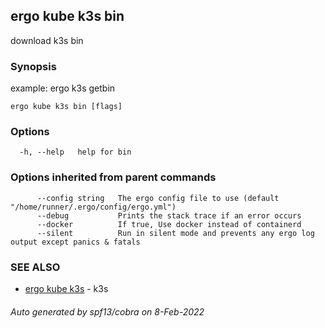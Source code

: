 ## ergo kube k3s bin

download k3s bin

### Synopsis

example: ergo k3s getbin 

```
ergo kube k3s bin [flags]
```

### Options

```
  -h, --help   help for bin
```

### Options inherited from parent commands

```
      --config string   The ergo config file to use (default "/home/runner/.ergo/config/ergo.yml")
      --debug           Prints the stack trace if an error occurs
      --docker          If true, Use docker instead of containerd
      --silent          Run in silent mode and prevents any ergo log output except panics & fatals
```

### SEE ALSO

* [ergo kube k3s](ergo_kube_k3s.md)	 - k3s

###### Auto generated by spf13/cobra on 8-Feb-2022
